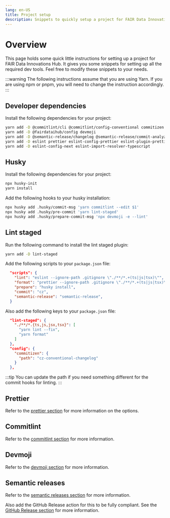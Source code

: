 ```yaml
---
lang: en-US
title: Project setup
description: Snippets to quickly setup a project for FAIR Data Innovations Hub
---
```


# Overview

This page holds some quick little instructions for setting up a project for FAIR Data Innovations Hub. It gives you some snippets for setting up all the required dev tools. Feel free to modify these snippets to your needs.

:::warning
The following instructions assume that you are using Yarn. If you are using npm or pnpm, you will need to change the instruction accordingly.
:::

## Developer dependencies

Install the following dependencies for your project:

```sh
yarn add -D @commitlint/cli @commitlint/config-conventional commitizen cz-conventional-changelog
yarn add -D @fairdataihub/config devmoji
yarn add -D @semantic-release/changelog @semantic-release/commit-analyzer @semantic-release/git @semantic-release/github @semantic-release/npm @semantic-release/release-notes-generator semantic-release
yarn add -D eslint prettier eslint-config-prettier eslint-plugin-prettier prettier-plugin-tailwindcss
yarn add -D eslint-config-next eslint-import-resolver-typescript
```

## Husky

Install the following dependencies for your project:

```sh
npx husky-init
yarn install
```

Add the following hooks to your husky installation:

```sh
npx husky add .husky/commit-msg 'yarn commitlint --edit $1'
npx husky add .husky/pre-commit 'yarn lint-staged'
npx husky add .husky/prepare-commit-msg 'npx devmoji -e --lint'
```

## Lint staged

Run the following command to install the lint staged plugin:

```sh
yarn add -D lint-staged
```

Add the following scripts to your `package.json` file:

```json
  "scripts": {
    "lint": "eslint --ignore-path .gitignore \"./**/*.+(ts|js|tsx)\"",
    "format": "prettier --ignore-path .gitignore \"./**/*.+(ts|js|tsx)\" --write",
    "prepare": "husky install",
    "commit": "cz",
    "semantic-release": "semantic-release",
  }
```

Also add the following keys to your `package.json` file:

```json
  "lint-staged": {
    "./**/*.{ts,js,jsx,tsx}": [
      "yarn lint --fix",
      "yarn format"
    ]
  },
  "config": {
    "commitizen": {
      "path": "cz-conventional-changelog"
    }
  },
```

:::tip
You can update the path if you need something different for the commit hooks for linting.
:::

## Prettier

Refer to the [prettier section](/general/config.html#prettier) for more information on the options.

## Commitlint

Refer to the [commitlint section](/general/config.html#commitlint) for more information.

## Devmoji

Refer to the [devmoji section](/general/config.html#devmoji) for more information.

## Semantic releases

Refer to the [semantic releases section](/general/config.html#semantic-releases) for more information.

Also add the GitHub Release action for this to be fully compliant. See the [GitHub Release section](/git/workflows.html#create-a-release-on-github) for more information.
